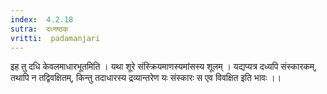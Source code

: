 ```yaml
---
index:  4.2.18
sutra:  दध्नष्ठक्
vritti:  padamanjari
---
```


इह तु दधि केवलमाधारभूतमिति । यथा शूरे संस्क्रियमाणस्यमांसस्य शूलम् । यद्यप्यत्र दध्यपि संस्कारकम्, तथापि न तद्विवक्षितम्, किन्तु तदाधारस्य द्रव्यान्तरेण यः संस्कारः स एव विवक्षित इति भावः ।।

